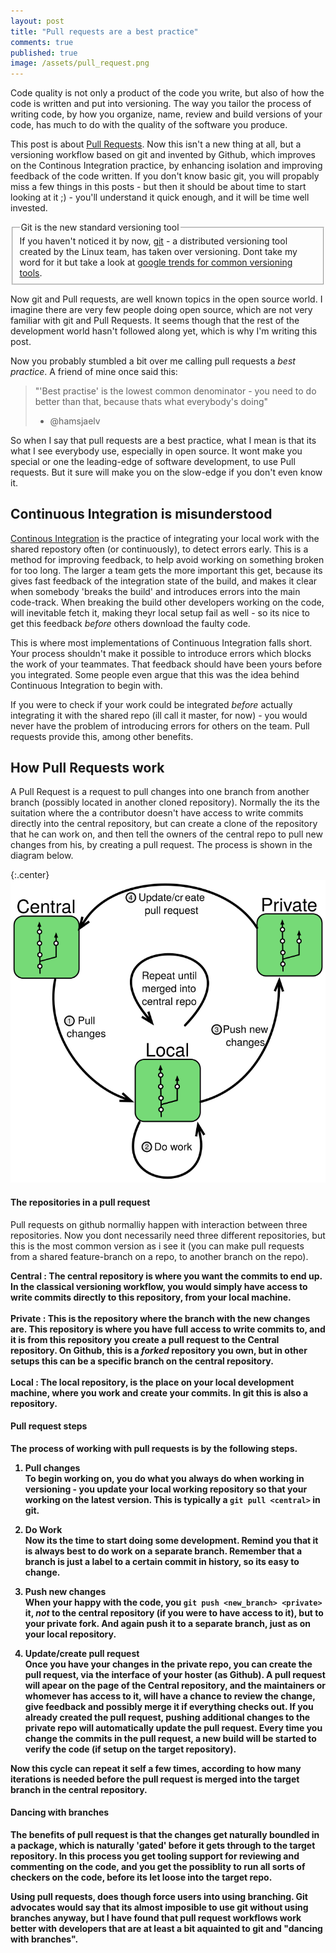 ```yaml
---
layout: post
title: "Pull requests are a best practice"
comments: true
published: true
image: /assets/pull_request.png
---
```

Code quality is not only a product of the code you write, but also of how the code is written and put into versioning. The way you tailor the process of writing code, by how you organize, name, review and build versions of your code, has much to do with the quality of the software you produce.

This post is about <a href="https://help.github.com/articles/using-pull-requests/">Pull Requests</a>. Now this isn't a new thing at all, but a versioning workflow based on git and invented by Github, which improves on the Continous Integration practice, by enhancing isolation and improving feedback of the code written. If you don't know basic git, you will propably miss a few things in this posts - but then it should be about time to start looking at it ;) -  you'll understand it quick enough, and it will be time well invested.

<fieldset class="bytheway">
    <legend class="bytheway">Git is the new standard versioning tool</legend>
If you haven't noticed it by now, <a href="https://git-scm.com">git</a> - a distributed versioning tool created by the Linux team, has taken over versioning. Dont take my word for it but take a look at <a href="https://www.google.dk/trends/explore#cmpt=q&q=/m/05vqwg,+/m/012ct9,+/m/02rvgkm,+/m/08441_,+/m/09d6g&cat=0-5">google trends for common versioning tools</a>.
</fieldset>

Now git and Pull requests, are well known topics in the open source world. I imagine there are very few people doing open source, which are not very familiar with git and Pull Requests. It seems though that the rest of the development world hasn't followed along yet, which is why I'm writing this post.

Now you probably stumbled a bit over me calling pull requests a _best practice_. A friend of mine once said this:

> "'Best practise' is the lowest common denominator - you need to do better than that, because thats what everybody's doing"
> - @hamsjaelv

So when I say that pull requests are a best practice, what I mean is that its what I see everybody use, especially in open source. It wont make you special or one the leading-edge of software development, to use Pull requests. But it sure will make you on the slow-edge if you don't even know it. 

Continuous Integration is misunderstood
---
<a href="https://www.thoughtworks.com/continuous-integration">Continous Integration</a> is the practice of integrating your local work with the shared repostory often (or continuously), to detect errors early. This is a method for improving feedback, to help avoid working on something broken for too long. The larger a team gets the more important this get, because its gives fast feedback of the integration state of the build, and makes it clear when somebody  'breaks the build' and introduces errors into the main code-track. When breaking the build other developers working on the code, will inevitable fetch it, making theyr local setup fail as well - so its nice to get this feedback _before_ others download the faulty code.

This is where most implementations of Continuous Integration falls short. Your process shouldn't make it possible to introduce errors which blocks the work of your teammates. That feedback should have been yours before you integrated. Some people even argue that this was the idea behind Continuous Integration to begin with.

If you were to check if your work could be integrated _before_ actually integrating it with the shared repo (ill call it master, for now) - you would never have the problem of introducing errors for others on the team. Pull requests provide this, among other benefits.

How Pull Requests work
---
A Pull Request is a request to pull changes into one branch from another branch (possibly located in another cloned repository). Normally the its the suitation where the a contributor doesn't have access to write commits directly into the central repository, but can create a clone of the repository that he can work on, and then tell the owners of the central repo to pull new changes from his, by creating a pull request. The process is shown in the diagram below.

{:.center}
![bla bla](/assets/pull_request.svg)

#### The repositories in a pull request
Pull requests on github normalliy happen with interaction between three repositories. Now you dont necessarily need three different repositories, but this is the most common version as i see it (you can make pull requests from a shared feature-branch on a repo, to another branch on the repo). 

<b>Central<b>
: The central repository is where you want the commits to end up. In the classical versioning workflow, you would simply have access to write commits directly to this repository, from your local machine.
<br /><br />
<b>Private<b>
: This is the repository where the branch with the new changes are. This repository is where you have full access to write commits to, and it is from this repository you create a pull request to the Central repository. On Github, this is a _forked_ repository you own, but in other setups this can be a specific branch on the central repository.
<br /><br />
<b>Local</b>
: The local repository, is the place on your local development machine, where you work and create your commits. In git this is also a repository.

#### Pull request steps
The process of working with pull requests is by the following steps.

1. <b>Pull changes</b><br />
To begin working on, you do what you always do when working in versioning - you update your local working repository so that your working on the latest version. This is typically a `git pull <central>` in git.

2. <b>Do Work</b><br />
Now its the time to start doing some development. Remind you that it is always best to do work on a separate branch. Remember that a branch is just a label to a certain commit in history, so its easy to change.


3. <b>Push new changes</b><br />
When your happy with the code, you `git push <new_branch> <private>` it, _not_ to the central repository (if you were to have access to it), but to your private fork. And again push it to a separate branch, just as on your local repository.

4. <b>Update/create pull request</b><br />
Once you have your changes in the private repo, you can create the pull request, via the interface of your hoster (as Github). A pull request will apear on the page of the Central repository, and the maintainers or whomever has access to it, will have a chance to review the change, give feedback and possibly merge it if everything checks out. If you already created the pull request, pushing additional changes to the private repo will automatically update the pull request. Every time you change the commits in the pull request, a new build will be started to verify the code (if setup on the target repository).

Now this cycle can repeat it self a few times, according to how many iterations is needed before the pull request is merged into the target branch in the central repository.

#### Dancing with branches
The benefits of pull request is that the changes get naturally boundled in a package, which is naturally 'gated' before it gets through to the target repository. In this process you get tooling support for reviewing and commenting on the code, and you get the possiblity to run all sorts of checkers on the code, before its let loose into the target repo.

Using pull requests, does though force users into using branching. Git advocates would say that its almost imposible to use git without using branches anyway, but I have found that pull request workflows work better with developers that are at least a bit aquainted to git and "dancing with branches".

